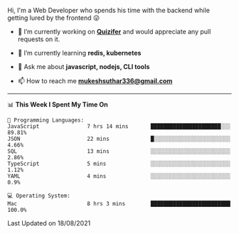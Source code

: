 Hi, I'm a Web Developer who spends his time with the backend while getting lured by the frontend 😜

- 🔭 I’m currently working on **[Quizifer](https://github.com/SutharMukesh/Quizifer/)** and would appreciate any pull requests on it.

- 🌱 I’m currently learning **redis, kubernetes**

- 💬 Ask me about **javascript, nodejs, CLI tools**

- 📫 How to reach me **mukeshsuthar336@gmail.com**

---
<!--START_SECTION:waka-->
📊 **This Week I Spent My Time On** 

```text
💬 Programming Languages: 
JavaScript               7 hrs 14 mins       ██████████████████████░░░   89.81% 
JSON                     22 mins             █░░░░░░░░░░░░░░░░░░░░░░░░   4.66% 
SQL                      13 mins             ░░░░░░░░░░░░░░░░░░░░░░░░░   2.86% 
TypeScript               5 mins              ░░░░░░░░░░░░░░░░░░░░░░░░░   1.12% 
YAML                     4 mins              ░░░░░░░░░░░░░░░░░░░░░░░░░   0.9%

💻 Operating System: 
Mac                      8 hrs 3 mins        █████████████████████████   100.0%

```


 Last Updated on 18/08/2021
<!--END_SECTION:waka-->
